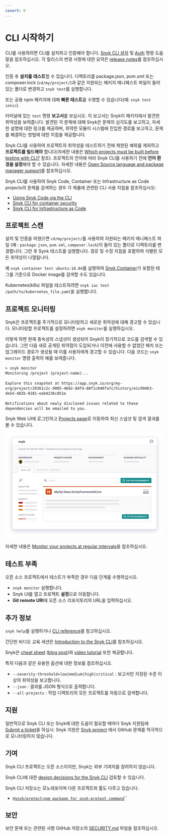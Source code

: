 ```yaml
---
coverY: 0
---
```


# CLI 시작하기

CLI를 사용하려면 CLI를 설치하고 인증해야 합니다. [Snyk CLI 설치](https://docs.snyk.io/snyk-cli/install-the-snyk-cli) 및 [Auth](https://docs.snyk.io/snyk-cli/commands/auth) 명령 도움말을 참조하십시오. 각 릴리스의 변경 사항에 대한 요약은 [release notes](https://github.com/snyk/cli/releases)를 참조하십시오.

인증 후 **설치를** **테스트**할 수 있습니다. 디렉토리를 package.json, pom.xml 또는 composer.lock (`cd/my/project/`)과 같은 지원되는 패키지 매니페스트 파일이 들어 있는 폴더로 변경하고 `snyk test`를 실행합니다.

또는 공용 npm 패키지에 대해 **빠른 테스트**를 수행할 수 있습니다(예: `snyk test ionic`).

터미널에 있는 `test` 명령 **보고서**를 보십시오. 이 보고서는 Snyk이 패키지에서 발견한 취약성을 보여줍니다. 발견된 각 문제에 대해 Snyk은 문제의 심각도를 보고하고, 자세한 설명에 대한 링크를 제공하며, 취약한 모듈이 시스템에 진입한 경로를 보고하고, 문제를 해결하는 방법에 대한 지침을 제공합니다.

Snyk CLI를 사용하여 프로젝트의 취약성을 테스트하기 전에 제한된 예외를 제외하고 **프로젝트를 빌드해야** 합니다(자세한 내용은 [Which projects must be built before testing with CLI?](https://support.snyk.io/hc/en-us/articles/360015552617-Which-projects-must-be-built-before-testing-with-CLI-) 참조). 프로젝트의 언어에 따라 Snyk CLI를 사용하기 전에 **언어 환경을 설정**해야 할 수 있습니다. 자세한 내용은 [Open Source language and package manager support](https://docs.snyk.io/products/snyk-open-source/language-and-package-manager-support)를 참조하십시오.

Snyk CLI를 사용하여 Snyk Code, Container 또는 Infrastructure as Code projects의 문제를 검색하는 경우 각 제품에 관련된 CLI 사용 지침을 참조하십시오:

* [Using Snyk Code via the CLI](broken-reference)
* [Snyk CLI for container security](https://docs.snyk.io/products/snyk-container/snyk-cli-for-container-security)
* [Snyk CLI for Infrastructure as Code](https://docs.snyk.io/products/snyk-infrastructure-as-code/snyk-cli-for-infrastructure-as-code)

## 프로젝트 스캔

설치 및 인증을 마쳤으면 `cd/my/project/`를 사용하여 지원되는 패키지 매니페스트 파일 (예 : `package.json`, `pom.xml`, `composer.lock`)이 들어 있는 폴더로 디렉토리를 변경합니다. 그런 후 Synk 테스트를 실행합니다. 경로 및 수정 지침을 포함하여 식별된 모든 취약성이 나열됩니다.

예 `snyk container test ubuntu:18.04`를 실행하여 [Snyk Container](https://snyk.io/product/container-vulnerability-management/)가 포함된 태그를 기준으로 Docker image를 검색할 수도 있습니다.

Kubernetes(k8s) 파일을 테스트하려면 `snyk iac test /path/to/kubernetes_file.yaml`을 실행합니다.

## 프로젝트 모니터링

Snyk은 프로젝트를 주기적으로 모니터링하고 새로운 취약성에 대해 경고할 수 있습니다. 모니터링할 프로젝트를 설정하려면 `snyk monitor`를 실행하십시오.

이렇게 하면 현재 종속성의 스냅샷이 생성되어 Snyk이 정기적으로 코드를 검색할 수 있습니다. 그런 다음 새로 공개된 취약점이 도입되거나 이전에 사용할 수 없었던 패치 또는 업그레이드 경로가 생성될 때 이를 사용자에게 경고할 수 있습니다. 다음 코드는 `snyk monitor` 명령 출력의 예를 보여줍니다.

```
> snyk monitor
Monitoring /project (project-name)...

Explore this snapshot at https://app.snyk.io/org/my-org/project/29361c2c-9005-4692-8df4-88f1c040fa7c/history/e1c994b3-de5d-482b-9281-eab4236c851e

Notifications about newly disclosed issues related to these dependencies will be emailed to you.

```

Snyk Web UI에 로그인하고 [Projects page](https://app.snyk.io/projects)로 이동하여 최신 스냅샷 및 검색 결과를 볼 수 있습니다.

![스냅샷 및 검색 결과 모니터링](../../.gitbook/assets/a.png)

자세한 내용은 [Monitor your projects at regular intervals](https://docs.snyk.io/snyk-cli/test-for-vulnerabilities/monitor-your-projects-at-regular-intervals)을 참조하십시오.

## 테스트 부족

오픈 소스 프로젝트에서 테스트가 부족한 경우 다음 단계를 수행하십시오.

* `snyk monitor` 실행합니다.
* Snyk UI를 열고 프로젝트 **설정**으로 이동합니다.
* **Git remote URI**에 오픈 소스 리포지토리의 URL을 입력하십시오.

## 추가 정보

`snyk help`를 실행하거나 [CLI reference](https://docs.snyk.io/snyk-cli/cli-reference)를 참고하십시오.

간단한 비디오 교육 세션은 [Introduction to the Snyk CLI](https://training.snyk.io/courses/intro-cli)를 참조하십시오.

Snyk은 [cheat sheet](https://snyk.io/wp-content/uploads/cheat-sheet-snyk-cli-v3.pdf) ([blog post](https://snyk.io/blog/snyk-cli-cheat-sheet/))와 [video tutorial](https://www.youtube.com/watch?v=xp\_LtchEkT8) 또한 제공합니다.

특히 다음과 같은 유용한 옵션에 대한 정보를 참조하십시오.

* `--severity-threshold=low|medium|high|critical` : 보고서만 지정된 수준 이상의 취약성을 보고합니다.
* `--json` : 결과를 JSON 형식으로 출력합니다.
* `--all-projects` : 작업 디렉토리의 모든 프로젝트를 자동으로 검색합니다.

## 지원

일반적으로 Snyk CLI 또는 Snyk에 대한 도움이 필요할 때마다 Snyk 지원팀에 [Submit a ticket](https://support.snyk.io/hc/en-us/requests/new)을 하십시. Snyk 지원은 [Snyk project](https://github.com/snyk) 에서 GitHub 문제를 적극적으로 모니터링하지 않습니다.

## 기여

Snyk CLI 프로젝트는 오픈 소스이지만, Snyk는 외부 기여자를 장려하지 않습니다.

Snyk CLI에 대한 [design decisions for the Snyk CLI](https://github.com/snyk/snyk/blob/master/help/\_about-this-project/README.md) 검토할 수 있습니다.

Snyk CLI 저장소는 모노레포이며 다른 프로젝트와 툴도 다루고 있습니다.

* [`@snyk/protect`](https://github.com/snyk/cli/tree/master/packages/snyk-protect);[`npm package for snyk-protext command`](https://www.npmjs.com/package/@snyk/protect)``

## 보안

보안 문제 또는 관련된 사항 GitHub 저장소의 [SECURITY.md](https://github.com/snyk/cli/blob/master/SECURITY.md) 파일을 참조하십시오.
